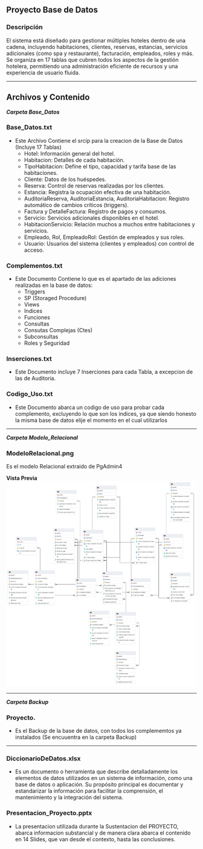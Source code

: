 ## Proyecto Base de Datos

### Descripción
El sistema está diseñado para gestionar múltiples hoteles dentro de una cadena, incluyendo habitaciones, clientes, reservas, estancias, servicios adicionales (como spa y restaurante), facturación, empleados, roles y más. Se organiza en 17 tablas que cubren todos los aspectos de la gestión hotelera, permitiendo una administración eficiente de recursos y una experiencia de usuario fluida.

---
## Archivos y Contenido

***Carpeta Base_Datos***
### Base_Datos.txt
- Este Archivo Contiene el srcip para la creacion de la Base de Datos (Incluye 17 Tablas) 
    - Hotel: Información general del hotel.
    - Habitacion: Detalles de cada habitación.
    - TipoHabitacion: Define el tipo, capacidad y tarifa base de las habitaciones.
    - Cliente: Datos de los huéspedes.
    - Reserva: Control de reservas realizadas por los clientes.
    - Estancia: Registra la ocupación efectiva de una habitación.
    - AuditoriaReserva, AuditoriaEstancia, AuditoriaHabitacion: Registro automático de cambios críticos (triggers).
    - Factura y DetalleFactura: Registro de pagos y consumos.
    - Servicio: Servicios adicionales disponibles en el hotel.
    - HabitacionServicio: Relación muchos a muchos entre habitaciones y servicios.
    - Empleado, Rol, EmpleadoRol: Gestión de empleados y sus roles.
    - Usuario: Usuarios del sistema (clientes y empleados) con control de acceso.
    


### Complementos.txt
- Este Documento Contiene lo que es el apartado de las adiciones realizadas en la base de datos:
    - Triggers
    - SP (Storaged Procedure)
    - Views
    - Indices
    - Funciones
    - Consultas
    - Consutas Complejas (Ctes)
    - Subconsultas
    - Roles y Seguridad


### Inserciones.txt
- Este Documento incluye 7 Inserciones para cada Tabla, a excepcion de las de Auditoria. 

### Codigo_Uso.txt
- Este Documento abarca un codigo de uso para probar cada complemento, excluyendo lo que son los indices, ya que siendo honesto la misma base de datos elije el momento en el cual utilizarlos

---
***Carpeta Modelo_Relacional***
### ModeloRelacional.png
Es el modelo Relacional extraido de PgAdmin4 

**Vista Previa**
![Captura de pantalla de la app](Modelo_Relacional/Modelo_Relacional.png)

---
***Carpeta Backup***
### Proyecto.

- Es el Backup de la base de datos, con todos los complememtos ya instalados (Se encuuentra en la carpeta Backup) 

---
### DiccionarioDeDatos.xlsx

- Es un documento o herramienta que describe detalladamente los elementos de datos utilizados en un sistema de información, como una base de datos o aplicación. Su propósito principal es documentar y estandarizar la información para facilitar la comprensión, el mantenimiento y la integración del sistema.

### Presentacion_Proyecto.pptx

- La presentacion utilizada durante la Sustentacion del PROYECTO, abarca informacion substancial y de manera clara abarca el contenido en 14 Slides, que van desde el contexto, hasta las conclusiones.
